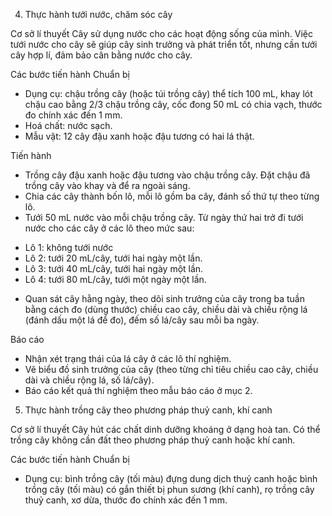 4. Thực hành tưới nước, chăm sóc cây

Cơ sở lí thuyết
Cây sử dụng nước cho các hoạt động sống của mình. Việc tưới nước cho cây sẽ giúp cây sinh trưởng và phát triển tốt, nhưng cần tưới cây hợp lí, đảm bảo cân bằng nước cho cây.

Các bước tiến hành
Chuẩn bị
- Dụng cụ: chậu trồng cây (hoặc túi trồng cây) thể tích 100 mL, khay lót chậu cao bằng 2/3 chậu trồng cây, cốc đong 50 mL có chia vạch, thước đo chính xác đến 1 mm.
- Hoá chất: nước sạch.
- Mẫu vật: 12 cây đậu xanh hoặc đậu tương có hai lá thật.

Tiến hành
- Trồng cây đậu xanh hoặc đậu tương vào chậu trồng cây. Đặt chậu đã trồng cây vào khay và để ra ngoài sáng.
- Chia các cây thành bốn lô, mỗi lô gồm ba cây, đánh số thứ tự theo từng lô.
- Tưới 50 mL nước vào mỗi chậu trồng cây. Từ ngày thứ hai trở đi tưới nước cho các cây ở các lô theo mức sau:
+ Lô 1: không tưới nước
+ Lô 2: tưới 20 mL/cây, tưới hai ngày một lần.
+ Lô 3: tưới 40 mL/cây, tưới hai ngày một lần.
+ Lô 4: tưới 80 mL/cây, tưới một ngày một lần.
- Quan sát cây hằng ngày, theo dõi sinh trưởng của cây trong ba tuần bằng cách đo (dùng thước) chiều cao cây, chiều dài và chiều rộng lá (đánh dấu một lá để đo), đếm số lá/cây sau mỗi ba ngày.

Báo cáo
- Nhận xét trạng thái của lá cây ở các lô thí nghiệm.
- Vẽ biểu đồ sinh trưởng của cây (theo từng chỉ tiêu chiều cao cây, chiều dài và chiều rộng lá, số lá/cây).
- Báo cáo kết quả thí nghiệm theo mẫu báo cáo ở mục 2.

5. Thực hành trồng cây theo phương pháp thuỷ canh, khí canh

Cơ sở lí thuyết
Cây hút các chất dinh dưỡng khoáng ở dạng hoà tan. Có thể trồng cây không cần đất theo phương pháp thuỷ canh hoặc khí canh.

Các bước tiến hành
Chuẩn bị
- Dụng cụ: bình trồng cây (tối màu) đựng dung dịch thuỷ canh hoặc bình trồng cây (tối màu) có gắn thiết bị phun sương (khí canh), rọ trồng cây thuỷ canh, xơ dừa, thước đo chính xác đến 1 mm.